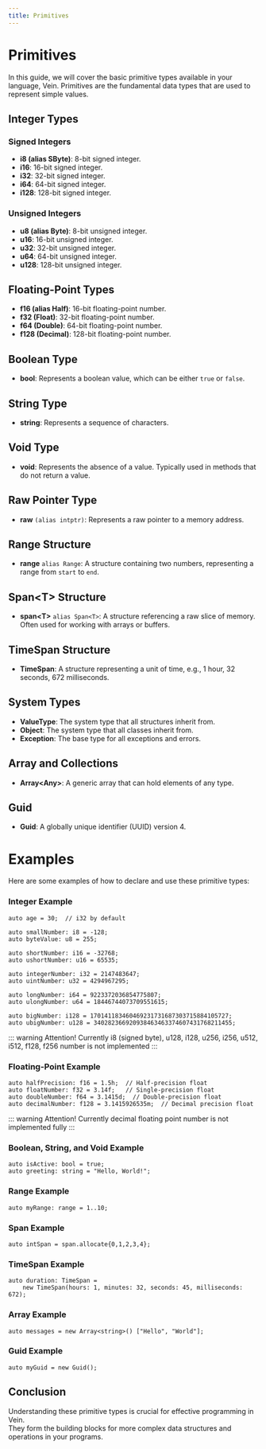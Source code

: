 ```yaml
---
title: Primitives
---
```


# Primitives

In this guide, we will cover the basic primitive types available in your language, Vein. Primitives are the fundamental data types that are used to represent simple values.

## Integer Types

### Signed Integers

- **i8 (alias SByte)**: 8-bit signed integer.
- **i16**: 16-bit signed integer.
- **i32**: 32-bit signed integer.
- **i64**: 64-bit signed integer.
- **i128**: 128-bit signed integer.

### Unsigned Integers

- **u8 (alias Byte)**: 8-bit unsigned integer.
- **u16**: 16-bit unsigned integer.
- **u32**: 32-bit unsigned integer.
- **u64**: 64-bit unsigned integer.
- **u128**: 128-bit unsigned integer.

## Floating-Point Types

- **f16 (alias Half)**: 16-bit floating-point number.
- **f32 (Float)**: 32-bit floating-point number.
- **f64 (Double)**: 64-bit floating-point number.
- **f128 (Decimal)**: 128-bit floating-point number.

## Boolean Type

- **bool**: Represents a boolean value, which can be either `true` or `false`.

## String Type

- **string**: Represents a sequence of characters.

## Void Type

- **void**: Represents the absence of a value. Typically used in methods that do not return a value.

## Raw Pointer Type

- **raw** `(alias intptr)`: Represents a raw pointer to a memory address.

## Range Structure

- **range** `alias Range`: A structure containing two numbers, representing a range from `start` to `end`.

## Span\<T\> Structure

- **span\<T\>** `alias Span<T>`: A structure referencing a raw slice of memory. Often used for working with arrays or buffers.

## TimeSpan Structure

- **TimeSpan**: A structure representing a unit of time, e.g., 1 hour, 32 seconds, 672 milliseconds.

## System Types

- **ValueType**: The system type that all structures inherit from.
- **Object**: The system type that all classes inherit from.
- **Exception**: The base type for all exceptions and errors.

## Array and Collections

- **Array\<Any\>**: A generic array that can hold elements of any type.

## Guid

- **Guid**: A globally unique identifier (UUID) version 4.

# Examples

Here are some examples of how to declare and use these primitive types:

### Integer Example

```vein
auto age = 30;  // i32 by default

auto smallNumber: i8 = -128;
auto byteValue: u8 = 255;

auto shortNumber: i16 = -32768;
auto ushortNumber: u16 = 65535;

auto integerNumber: i32 = 2147483647;
auto uintNumber: u32 = 4294967295;

auto longNumber: i64 = 9223372036854775807;
auto ulongNumber: u64 = 18446744073709551615;

auto bigNumber: i128 = 170141183460469231731687303715884105727;
auto ubigNumber: u128 = 340282366920938463463374607431768211455;
```

::: warning Attention! 
Currently i8 (signed byte), u128, i128, u256, i256, u512, i512, f128, f256 number is not implemented
:::


### Floating-Point Example

```vein
auto halfPrecision: f16 = 1.5h;  // Half-precision float
auto floatNumber: f32 = 3.14f;   // Single-precision float
auto doubleNumber: f64 = 3.1415d;  // Double-precision float
auto decimalNumber: f128 = 3.1415926535m;  // Decimal precision float
```


::: warning Attention! 
Currently decimal floating point number is not implemented fully
:::


### Boolean, String, and Void Example

```vein
auto isActive: bool = true;
auto greeting: string = "Hello, World!";
```

### Range Example <Badge type="warning" text="experimental" /> <Badge type="danger" text="not fully implemented at the moment" /> 

```vein
auto myRange: range = 1..10;
```

### Span Example  <Badge type="warning" text="experimental" /> <Badge type="danger" text="not fully implemented at the moment" /> 

```vein
auto intSpan = span.allocate{0,1,2,3,4};
```

### TimeSpan Example

```vein
auto duration: TimeSpan = 
    new TimeSpan(hours: 1, minutes: 32, seconds: 45, milliseconds: 672);
```

### Array Example <Badge type="warning" text="experimental" />

```vein
auto messages = new Array<string>() ["Hello", "World"];
```

### Guid Example

```vein
auto myGuid = new Guid();
```

## Conclusion

Understanding these primitive types is crucial for effective programming in Vein.   
They form the building blocks for more complex data structures and operations in your programs. 